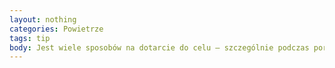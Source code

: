 ```yaml
---
layout: nothing
categories: Powietrze
tags: tip
body: Jest wiele sposobów na dotarcie do celu – szczególnie podczas poruszania się w obrębie miasta. Zamiast wybierać samochód, chodź pieszo, jedź na rowerze, poruszaj się autobusem lub tramwajem. Twoja kondycja się poprawi, ponadto przyczynisz się do zmniejszenia zanieczyszczenia powietrza, ruchu drogowego oraz hałasu.
---
```


